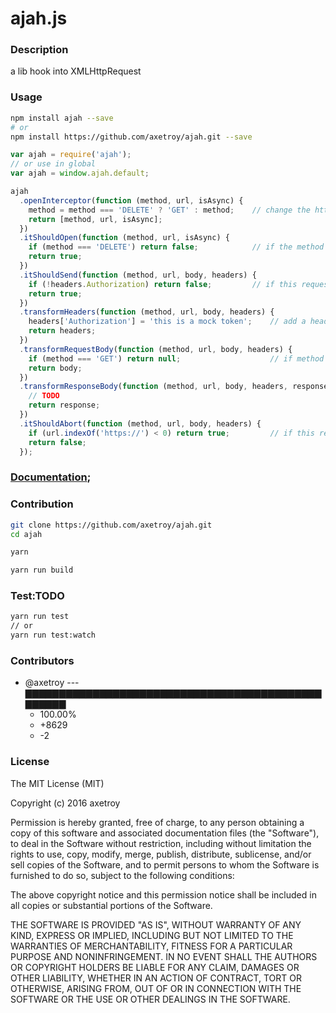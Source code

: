 # ajah.js

### Description

a lib hook into XMLHttpRequest

### Usage

```bash
npm install ajah --save
# or
npm install https://github.com/axetroy/ajah.git --save
```

```javascript
var ajah = require('ajah');
// or use in global
var ajah = window.ajah.default;

ajah
  .openInterceptor(function (method, url, isAsync) {
    method = method === 'DELETE' ? 'GET' : method;    // change the http method
    return [method, url, isAsync];
  })
  .itShouldOpen(function (method, url, isAsync) {
    if (method === 'DELETE') return false;            // if the method is DELETE, the it will not hand shake with the serve
    return true;
  })
  .itShouldSend(function (method, url, body, headers) {
    if (!headers.Authorization) return false;         // if this request without token field, so don't send thi request
    return true;
  })
  .transformHeaders(function (method, url, body, headers) {
    headers['Authorization'] = 'this is a mock token';    // add a headers field for this request
    return headers;
  })
  .transformRequestBody(function (method, url, body, headers) {
    if (method === 'GET') return null;                    // if method is GET, then it should not send any body.
    return body;
  })
  .transformResponseBody(function (method, url, body, headers, response) {
    // TODO
    return response;
  })
  .itShouldAbort(function (method, url, body, headers) {
    if (url.indexOf('https://') < 0) return true;         // if this request is not https, then abort this request.
    return false;
  });

```

### [Documentation](https://axetroy.github.io/ajah);

### Contribution

```bash
git clone https://github.com/axetroy/ajah.git
cd ajah

yarn

yarn run build
```

### Test:TODO

```bash
yarn run test
// or
yarn run test:watch
```

### Contributors

[](#contributors)

- @axetroy --- ▇▇▇▇▇▇▇▇▇▇▇▇▇▇▇▇▇▇▇▇▇▇▇▇▇▇▇▇▇▇▇▇▇▇▇▇▇▇▇▇▇▇▇▇▇▇▇▇▇▇
  - 100.00%
  - +8629
  - -2

[](#contributors-end)

### License

The MIT License (MIT)

Copyright (c) 2016 axetroy

Permission is hereby granted, free of charge, to any person obtaining a copy
of this software and associated documentation files (the "Software"), to deal
in the Software without restriction, including without limitation the rights
to use, copy, modify, merge, publish, distribute, sublicense, and/or sell
copies of the Software, and to permit persons to whom the Software is
furnished to do so, subject to the following conditions:

The above copyright notice and this permission notice shall be included in all
copies or substantial portions of the Software.

THE SOFTWARE IS PROVIDED "AS IS", WITHOUT WARRANTY OF ANY KIND, EXPRESS OR
IMPLIED, INCLUDING BUT NOT LIMITED TO THE WARRANTIES OF MERCHANTABILITY,
FITNESS FOR A PARTICULAR PURPOSE AND NONINFRINGEMENT. IN NO EVENT SHALL THE
AUTHORS OR COPYRIGHT HOLDERS BE LIABLE FOR ANY CLAIM, DAMAGES OR OTHER
LIABILITY, WHETHER IN AN ACTION OF CONTRACT, TORT OR OTHERWISE, ARISING FROM,
OUT OF OR IN CONNECTION WITH THE SOFTWARE OR THE USE OR OTHER DEALINGS IN THE
SOFTWARE.
